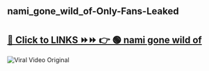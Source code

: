 
 ## nami_gone_wild_of-Only-Fans-Leaked

# <h2><a href="https://clipsfans.com/nami_gone_wild_of&ref=git">🔗 Click to LINKS ⏩⏩ 👉 🟢 nami gone wild of </a></h2>

<a href="https://clipsfans.com/nami_gone_wild_of&ref=git" rel="nofollow" data-target="animated-image.originalLink"><img src="https://i.ibb.co.com/xMMVF88/686577567.gif" alt="Viral Video Original" style="max-width: 100%; display: inline-block;" data-target="animated-image.originalImage"></a>
